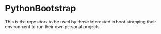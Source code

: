 # PythonBootstrap
This is the repository to be used by those interested in boot strapping their environment to run their own personal projects
